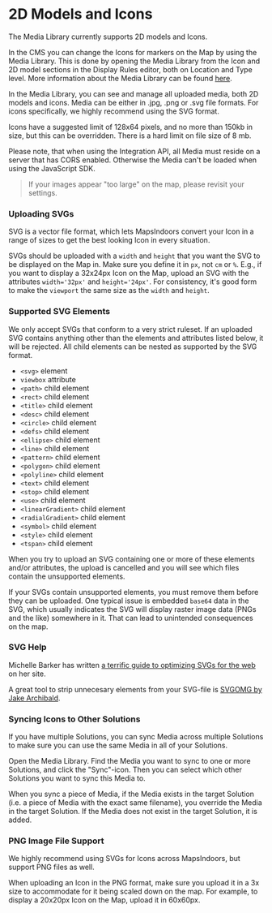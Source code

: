 # 2D Models and Icons

The Media Library currently supports 2D models and Icons.

In the CMS you can change the Icons for markers on the Map by using the Media Library. This is done by opening the Media Library from the Icon and 2D model sections in the Display Rules editor, both on Location and Type level. More information about the Media Library can be found [here](https://docs.mapsindoors.com/cms-media-library/).

In the Media Library, you can see and manage all uploaded media, both 2D models and icons. Media can be either in .jpg, .png or .svg file formats. For icons specifically, we highly recommend using the SVG format.

Icons have a suggested limit of 128x64 pixels, and no more than 150kb in size, but this can be overridden. There is a hard limit on file size of 8 mb.

Please note, that when using the Integration API, all Media must reside on a server that has CORS enabled. Otherwise the Media can't be loaded when using the JavaScript SDK.

> If your images appear "too large" on the map, please revisit your settings.

### Uploading SVGs[​](https://docs.mapsindoors.com/cms-2d-models#uploading-svgs) <a href="#uploading-svgs" id="uploading-svgs"></a>

SVG is a vector file format, which lets MapsIndoors convert your Icon in a range of sizes to get the best looking Icon in every situation.

SVGs should be uploaded with a `width` and `height` that you want the SVG to be displayed on the Map in. Make sure you define it in `px`, not `cm` or `%`. E.g., if you want to display a 32x24px Icon on the Map, upload an SVG with the attributes `width='32px'` and `height='24px'`. For consistency, it's good form to make the `viewport` the same size as the `width` and `height`.

### Supported SVG Elements[​](https://docs.mapsindoors.com/cms-2d-models#supported-svg-elements) <a href="#supported-svg-elements" id="supported-svg-elements"></a>

We only accept SVGs that conform to a very strict ruleset. If an uploaded SVG contains anything other than the elements and attributes listed below, it will be rejected. All child elements can be nested as supported by the SVG format.

* `<svg>` element
* `viewbox` attribute
* `<path>` child element
* `<rect>` child element
* `<title>` child element
* `<desc>` child element
* `<circle>` child element
* `<defs>` child element
* `<ellipse>` child element
* `<line>` child element
* `<pattern>` child element
* `<polygon>` child element
* `<polyline>` child element
* `<text>` child element
* `<stop>` child element
* `<use>` child element
* `<linearGradient>` child element
* `<radialGradient>` child element
* `<symbol>` child element
* `<style>` child element
* `<tspan>` child element

When you try to upload an SVG containing one or more of these elements and/or attributes, the upload is cancelled and you will see which files contain the unsupported elements.

If your SVGs contain unsupported elements, you must remove them before they can be uploaded. One typical issue is embedded `base64` data in the SVG, which usually indicates the SVG will display raster image data (PNGs and the like) somewhere in it. That can lead to unintended consequences on the map.

### SVG Help[​](https://docs.mapsindoors.com/cms-2d-models#svg-help) <a href="#svg-help" id="svg-help"></a>

Michelle Barker has written [a terrific guide to optimizing SVGs for the web](https://css-irl.info/optimising-svgs-for-the-web/) on her site.

A great tool to strip unnecesary elements from your SVG-file is [SVGOMG by Jake Archibald](https://jakearchibald.github.io/svgomg/).

### Syncing Icons to Other Solutions[​](https://docs.mapsindoors.com/cms-2d-models#syncing-icons-to-other-solutions) <a href="#syncing-icons-to-other-solutions" id="syncing-icons-to-other-solutions"></a>

If you have multiple Solutions, you can sync Media across multiple Solutions to make sure you can use the same Media in all of your Solutions.

Open the Media Library. Find the Media you want to sync to one or more Solutions, and click the "Sync"-icon. Then you can select which other Solutions you want to sync this Media to.

When you sync a piece of Media, if the Media exists in the target Solution (i.e. a piece of Media with the exact same filename), you override the Media in the target Solution. If the Media does not exist in the target Solution, it is added.

### PNG Image File Support[​](https://docs.mapsindoors.com/cms-2d-models#png-image-file-support) <a href="#png-image-file-support" id="png-image-file-support"></a>

We highly recommend using SVGs for Icons across MapsIndoors, but support PNG files as well.

When uploading an Icon in the PNG format, make sure you upload it in a 3x size to accommodate for it being scaled down on the map. For example, to display a 20x20px Icon on the Map, upload it in 60x60px.

[\
](https://docs.mapsindoors.com/cms-media-library)
